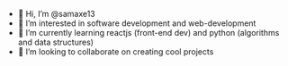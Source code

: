 - 👋 Hi, I’m @samaxe13
- 👀 I’m interested in software development and web-development
- 🌱 I’m currently learning reactjs (front-end dev) and python (algorithms and data structures)
- 💞️ I’m looking to collaborate on creating cool projects
<!---
samaxe13/samaxe13 is a ✨ special ✨ repository because its `README.md` (this file) appears on your GitHub profile.
You can click the Preview link to take a look at your changes.
--->
